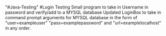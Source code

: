 "#Java-Testing" 
#Login Testing
Small program to take in Username in password and verify/add to a MYSQL database
Updated LoginBox to take in command prompt arguments for MYSQL database in the form of "user=exampleuser" "pass=examplepassword" and "url=examplelocalhost" in any order.
